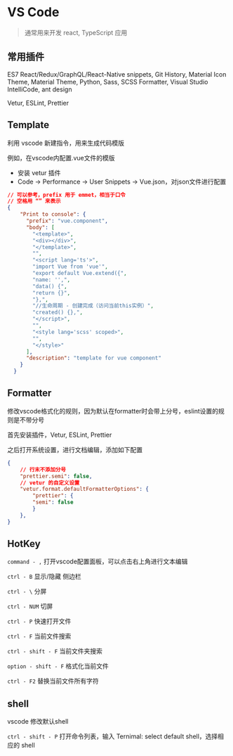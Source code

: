 # VS Code

> 通常用来开发 react, TypeScript 应用

## 常用插件

ES7 React/Redux/GraphQL/React-Native snippets, Git History, Material Icon Theme, Material Theme, Python, Sass, SCSS Formatter, Visual Studio IntelliCode, ant design

Vetur, ESLint, Prettier


## Template

利用 vscode 新建指令，用来生成代码模版

例如，在vscode内配置.vue文件的模版

- 安装 vetur 插件
- Code -> Performance -> User Snippets -> Vue.json，对json文件进行配置

```json
// 可以参考，prefix 用于 emmet，相当于口令
// 空格用 “” 来表示
{
	"Print to console": {
	  "prefix": "vue.component",  
	  "body": [
		"<template>",
		"<div></div>",
		"</template>",
		"",
		"<script lang='ts'>",
		"import Vue from 'vue'",
		"export default Vue.extend({",
		"name: '',",
		"data() {",
		"return {}",
		"},",
		"//生命周期 - 创建完成（访问当前this实例）",
		"created() {},",
		"</script>",
		"",
		"<style lang='scss' scoped>",
		"",
		"</style>"
	  ],
	  "description": "template for vue component"
	}
  }
```

## Formatter

修改vscode格式化的规则，因为默认在formatter时会带上分号，eslint设置的规则是不带分号

首先安装插件，Vetur, ESLint, Prettier

之后打开系统设置，进行文档编辑，添加如下配置

```json
{
	// 行末不添加分号
	"prettier.semi": false,
    // vetur 的自定义设置
    "vetur.format.defaultFormatterOptions": {
        "prettier": {
        "semi": false
        }
    },
}
```


## HotKey

`command - ,` 打开vscode配置面板，可以点击右上角进行文本编辑

`ctrl - B` 显示/隐藏 侧边栏

`ctrl - \` 分屏

`ctrl - NUM` 切屏

`ctrl - P` 快速打开文件

`ctrl - F` 当前文件搜索

`ctrl - shift - F` 当前文件夹搜索

`option - shift - F` 格式化当前文件

`ctrl - F2` 替换当前文件所有字符

## shell

vscode 修改默认shell

`ctrl - shift - P` 打开命令列表，输入 Ternimal: select default shell，选择相应的 shell